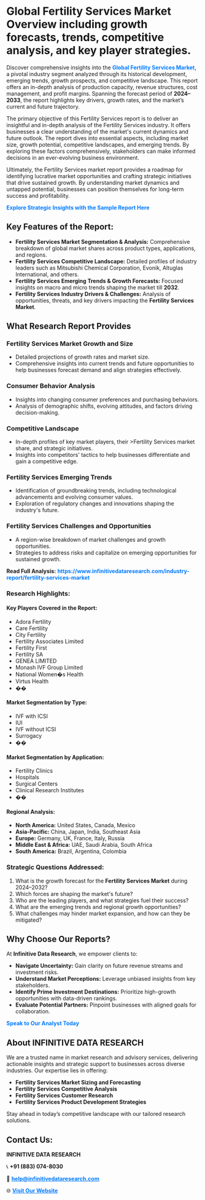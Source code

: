 <h1>Global Fertility Services Market Overview including growth forecasts, trends, competitive analysis, and key player strategies.</h1>
<p>
Discover comprehensive insights into the 
<a href="https://www.infinitivedataresearch.com/industry-report/fertility-services-market" rel="dofollow" style="color: #007BFF; text-decoration: none;"><strong>Global Fertility Services Market</strong></a>, a pivotal industry segment analyzed through its historical development, emerging trends, growth prospects, and competitive landscape. This report offers an in-depth analysis of production capacity, revenue structures, cost management, and profit margins. Spanning the forecast period of <strong>2024–2033</strong>, the report highlights key drivers, growth rates, and the market’s current and future trajectory.
</p>
<p>
The primary objective of this Fertility Services report is to deliver an insightful and in-depth analysis of the Fertility Services industry. It offers businesses a clear understanding of the market's current dynamics and future outlook. The report dives into essential aspects, including market size, growth potential, competitive landscapes, and emerging trends. By exploring these factors comprehensively, stakeholders can make informed decisions in an ever-evolving business environment.
</p>
<p>
Ultimately, the Fertility Services market report provides a roadmap for identifying lucrative market opportunities and crafting strategic initiatives that drive sustained growth. By understanding market dynamics and untapped potential, businesses can position themselves for long-term success and profitability.
</p>
<p>
<a href="https://www.infinitivedataresearch.com/request-sample/reportId=109975" style="color: #007BFF; text-decoration: none;"><strong>Explore Strategic Insights with the Sample Report Here</strong></a>
</p>

<h2>Key Features of the Report:</h2>
<ul>
<li><strong>Fertility Services Market Segmentation & Analysis:</strong> Comprehensive breakdown of global market shares across product types, applications, and regions.</li>
<li><strong>Fertility Services Competitive Landscape:</strong> Detailed profiles of industry leaders such as Mitsubishi Chemical Corporation, Evonik, Altuglas International, and others.</li>
<li><strong>Fertility Services Emerging Trends & Growth Forecasts:</strong> Focused insights on macro and micro trends shaping the market till <strong>2032</strong>.</li>
<li><strong>Fertility Services Industry Drivers & Challenges:</strong> Analysis of opportunities, threats, and key drivers impacting the <strong>Fertility Services Market</strong>.</li>
</ul>

<h2>What Research Report Provides</h2>
<h3>Fertility Services Market Growth and Size</h3>
<ul>
<li>Detailed projections of growth rates and market size.</li>
<li>Comprehensive insights into current trends and future opportunities to help businesses forecast demand and align strategies effectively.</li>
</ul>

<h3>Consumer Behavior Analysis</h3>
<ul>
<li>Insights into changing consumer preferences and purchasing behaviors.</li>
<li>Analysis of demographic shifts, evolving attitudes, and factors driving decision-making.</li>
</ul>

<h3>Competitive Landscape</h3>
<ul>
<li>In-depth profiles of key market players, their >Fertility Services market share, and strategic initiatives.</li>
<li>Insights into competitors' tactics to help businesses differentiate and gain a competitive edge.</li>
</ul>

<h3>Fertility Services Emerging Trends</h3>
<ul>
<li>Identification of groundbreaking trends, including technological advancements and evolving consumer values.</li>
<li>Exploration of regulatory changes and innovations shaping the industry's future.</li>
</ul>

<h3>Fertility Services Challenges and Opportunities</h3>
<ul>
<li>A region-wise breakdown of market challenges and growth opportunities.</li>
<li>Strategies to address risks and capitalize on emerging opportunities for sustained growth.</li>
</ul>
<p><strong>Read Full Analysis:</strong> <a href="https://www.infinitivedataresearch.com/industry-report/fertility-services-market" rel="dofollow" style="color: #007BFF; text-decoration: none;"><strong>https://www.infinitivedataresearch.com/industry-report/fertility-services-market</strong></a></p>
<h3>Research Highlights:</h3>
<h4>Key Players Covered in the Report:</h4>
<ul><li>Adora Fertility</li><li>Care Fertility</li><li>City Fertility</li><li>Fertility Associates Limited</li><li>Fertility First</li><li>Fertility SA</li><li>GENEA LIMITED</li><li>Monash IVF Group Limited</li><li>National Women�s Health</li><li>Virtus Health</li><li>��</li></ul>
<h4>Market Segmentation by Type:</h4>
<ul><li>IVF with ICSI</li><li>IUI</li><li>IVF without ICSI</li><li>Surrogacy</li><li>��</li></ul>
<h4>Market Segmentation by Application:</h4>
<ul><li>Fertility Clinics</li><li>Hospitals</li><li>Surgical Centers</li><li>Clinical Research Institutes</li><li>��</li></ul>

<h4>Regional Analysis:</h4>
<ul>
<li><strong>North America:</strong> United States, Canada, Mexico</li>
<li><strong>Asia-Pacific:</strong> China, Japan, India, Southeast Asia</li>
<li><strong>Europe:</strong> Germany, UK, France, Italy, Russia</li>
<li><strong>Middle East & Africa:</strong> UAE, Saudi Arabia, South Africa</li>
<li><strong>South America:</strong> Brazil, Argentina, Colombia</li>
</ul>

<h3>Strategic Questions Addressed:</h3>
<ol>
<li>What is the growth forecast for the <strong>Fertility Services Market</strong> during 2024–2032?</li>
<li>Which forces are shaping the market's future?</li>
<li>Who are the leading players, and what strategies fuel their success?</li>
<li>What are the emerging trends and regional growth opportunities?</li>
<li>What challenges may hinder market expansion, and how can they be mitigated?</li>
</ol>

<h2>Why Choose Our Reports?</h2>
<p>At <strong>Infinitive Data Research</strong>, we empower clients to:</p>
<ul>
<li><strong>Navigate Uncertainty:</strong> Gain clarity on future revenue streams and investment risks.</li>
<li><strong>Understand Market Perceptions:</strong> Leverage unbiased insights from key stakeholders.</li>
<li><strong>Identify Prime Investment Destinations:</strong> Prioritize high-growth opportunities with data-driven rankings.</li>
<li><strong>Evaluate Potential Partners:</strong> Pinpoint businesses with aligned goals for collaboration.</li>
</ul>
<p><a href="https://www.infinitivedataresearch.com/industry-report/fertility-services-market" rel="dofollow" style="color: #007BFF; text-decoration: none;"><strong>Speak to Our Analyst Today</strong></a></p>

<h2>About INFINITIVE DATA RESEARCH</h2>
<p>We are a trusted name in market research and advisory services, delivering actionable insights and strategic support to businesses across diverse industries. Our expertise lies in offering:</p>
<ul>
<li><strong>Fertility Services Market Sizing and Forecasting</strong></li>
<li><strong>Fertility Services Competitive Analysis</strong></li>
<li><strong>Fertility Services Customer Research</strong></li>
<li><strong>Fertility Services Product Development Strategies</strong></li>
</ul>
<p>Stay ahead in today’s competitive landscape with our tailored research solutions.</p>

<h2>Contact Us:</h2>
<p><strong>INFINITIVE DATA RESEARCH</strong></p>
<p>📞 <strong>+91 (883) 074-8030</strong></p>
<p>📧 <strong><a href="mailto:help@infinitivedataresearch.com" style="color: #007BFF;">help@infinitivedataresearch.com</a></strong></p>
<p>🌐 <strong><a href="https://www.infinitivedataresearch.com" rel="dofollow" style="color: #007BFF;">Visit Our Website</a></strong></p>